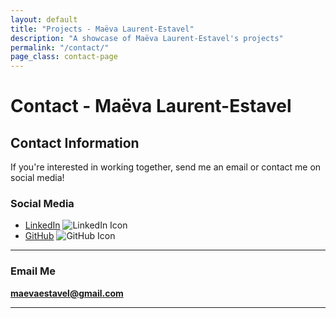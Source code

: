 ```yaml
---
layout: default
title: "Projects - Maëva Laurent-Estavel"
description: "A showcase of Maëva Laurent-Estavel's projects"
permalink: "/contact/"
page_class: contact-page
---
```


# Contact - Maëva Laurent-Estavel

## Contact Information

If you're interested in working together, send me an email or contact me on social media!

### Social Media

- [LinkedIn](https://www.linkedin.com/in/ma%C3%ABva-laurent-estavel/)
  ![LinkedIn Icon](https://cdnjs.cloudflare.com/ajax/libs/font-awesome/5.15.4/svgs/brands/linkedin.svg)
- [GitHub](https://github.com/mlaurent83)
  ![GitHub Icon](https://cdnjs.cloudflare.com/ajax/libs/font-awesome/5.15.4/svgs/brands/github.svg)

---

### Email Me

**[maevaestavel@gmail.com](mailto:maevaestavel@gmail.com)**

---
